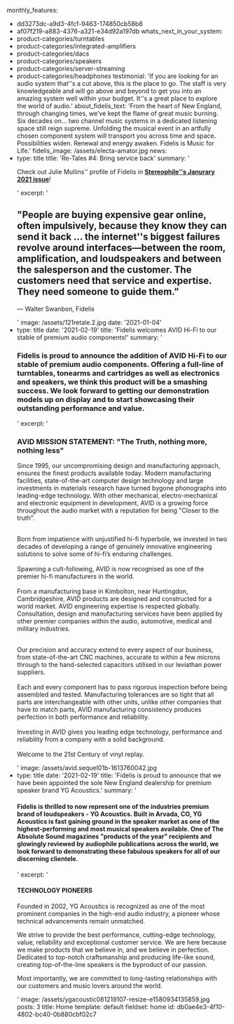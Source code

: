 monthly_features:
  - dd3273dc-a9d3-4fcf-9463-174850cb58b8
  - af07f219-a883-4376-a321-e34d92a197db
whats_next_in_your_system:
  - product-categories/turntables
  - product-categories/integrated-amplifiers
  - product-categories/dacs
  - product-categories/speakers
  - product-categories/server-streaming
  - product-categories/headphones
testimonial: 'If you are looking for an audio system that''s a cut above, this is the place to go. The staff is very knowledgeable and will go above and beyond to get you into an amazing system well within your budget. It''s a great place to explore the world of audio.'
about_fidelis_text: 'From the heart of New England, through changing times, we’ve kept the flame of great music burning. Six decades on... two channel music systems in a dedicated listening space still reign supreme. Unfolding the musical event in an artfully chosen component system will transport you across time and space. Possibilities widen. Renewal and energy awaken. Fidelis is Music for Life.'
fidelis_image: /assets/electa-amator.jpg
news:
  -
    type: title
    title: 'Re-Tales #4: Bring service back'
    summary: '<p>Check out Julie Mullins'' profile of Fidelis in <b><a href="https://www.stereophile.com/content/re-tales-4-bring-service-back" target="_blank">Stereophile''s Janurary 2021 issue</a></b>!</p>'
    excerpt: '<h2>"People are buying expensive gear online, often impulsively, because they know they can send it back ... the internet''s biggest failures revolve around interfaces—between the room, amplification, and loudspeakers and between the salesperson and the customer. The customers need that service and expertise. They need someone to guide them."</h2><p>— Walter Swanbon, Fidelis</p>'
    image: /assets/121retale.2.jpg
    date: '2021-01-04'
  -
    type: title
    date: '2021-02-19'
    title: 'Fidelis welcomes AVID Hi-Fi to our stable of premium audio components!'
    summary: '<h3>Fidelis is proud to announce the addition of AVID Hi-Fi to our stable of premium audio components. Offering a full-line of turntables, tonearms and cartridges as well as electronics and speakers, we think this product will be a smashing success. We look forward to getting our demonstration models up on display and to start showcasing their outstanding performance and value.<br></h3>'
    excerpt: '<h3>AVID MISSION STATEMENT: "The Truth, nothing more, nothing less"</h3><p>Since 1995, our uncompromising design and manufacturing approach, ensures the finest products available today. Modern manufacturing facilities, state-of-the-art computer design technology and large investments in materials research have turned bygone phonographs into leading-edge technology. With other mechanical, electro-mechanical and electronic equipment in development, AVID is a growing force throughout the audio market with a reputation for being "Closer to the truth".<br><br></p><p>Born from impatience with unjustified hi-fi hyperbole, we invested in two decades of developing a range of genuinely innovative engineering solutions to solve some of hi-fi’s enduring challenges.<br><br>Spawning a cult-following, AVID is now recognised as one of the premier hi-fi manufacturers in the world.<br><br>From a manufacturing base in Kimbolton, near Huntingdon, Cambridgeshire, AVID products are designed and constructed for a world market. AVID engineering expertise is respected globally. Consultation, design and manufacturing services have been applied by other premier companies within the audio, automotive, medical and military industries.<br><br></p><p>Our precision and accuracy extend to every aspect of our business, from state-of-the-art CNC machines, accurate to within a few microns through to the hand-selected capacitors utilised in our leviathan power suppliers.<br><br>Each and every component has to pass rigorous inspection before being assembled and tested. Manufacturing tolerances are so tight that all parts are interchangeable with other units, unlike other companies that have to match parts, AVID manufacturing consistency produces perfection in both performance and reliability.<br><br>Investing in AVID gives you leading edge technology, performance and reliability from a company with a solid background.<br><br>Welcome to the 21st Century of vinyl replay.</p>'
    image: /assets/avid.sequel01b-1613760042.jpg
  -
    type: title
    date: '2021-02-19'
    title: 'Fidelis is proud to announce that we have been appointed the sole New England dealership for premium speaker brand YG Acoustics.'
    summary: '<h4>Fidelis is thrilled to now represent one of the industries premium brand of loudspeakers - YG Acoustics. Built in Arvada, CO, YG Acoustics is fast gaining ground in the speaker market as one of the highest-performing and most musical speakers available. One of The Absolute Sound magazines "products of the year" recipients and glowingly reviewed by audiophile publications across the world, we look forward to demonstrating these fabulous speakers for all of our discerning clientele.&nbsp;</h4>'
    excerpt: '<h4>TECHNOLOGY PIONEERS</h4><p>Founded in 2002, YG Acoustics is recognized as one of the most prominent companies in the high-end audio industry, a pioneer whose technical advancements remain unmatched.</p><p>We strive to provide the best performance, cutting-edge technology, value, reliability and exceptional customer service. We are here because we make products that we believe in, and we believe in perfection. Dedicated to top-notch craftsmanship and producing life-like sound, creating top-of-the-line speakers is the byproduct of our passion.</p><p>Most importantly, we are committed to long-lasting relationships with our customers and music lovers around the world.</p>'
    image: /assets/ygacoustic081219107-resize-e1580934135859.jpg
posts: 3
title: Home
template: default
fieldset: home
id: db0ae4e3-4f10-4802-bc40-0b880cbf02c7
